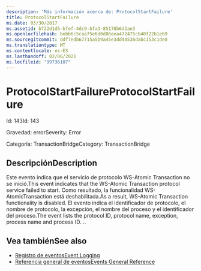 ```yaml
---
description: 'Más información acerca de: ProtocolStartFailure'
title: ProtocolStartFailure
ms.date: 03/30/2017
ms.assetid: b722d1d5-bfef-4dc9-bfa3-85178b6d2ae3
ms.openlocfilehash: bebb6c5caa75e6d0d06eea472475cb40f22b1e69
ms.sourcegitcommit: ddf7edb67715a5b9a45e3dd44536dabc153c1de0
ms.translationtype: MT
ms.contentlocale: es-ES
ms.lasthandoff: 02/06/2021
ms.locfileid: "99736107"
---
```

# <a name="protocolstartfailure"></a><span data-ttu-id="477b8-103">ProtocolStartFailure</span><span class="sxs-lookup"><span data-stu-id="477b8-103">ProtocolStartFailure</span></span>

<span data-ttu-id="477b8-104">Id: 143</span><span class="sxs-lookup"><span data-stu-id="477b8-104">Id: 143</span></span>  
  
 <span data-ttu-id="477b8-105">Gravedad: error</span><span class="sxs-lookup"><span data-stu-id="477b8-105">Severity: Error</span></span>  
  
 <span data-ttu-id="477b8-106">Categoría: TransactionBridge</span><span class="sxs-lookup"><span data-stu-id="477b8-106">Category: TransactionBridge</span></span>  
  
## <a name="description"></a><span data-ttu-id="477b8-107">Descripción</span><span class="sxs-lookup"><span data-stu-id="477b8-107">Description</span></span>  

 <span data-ttu-id="477b8-108">Este evento indica que el servicio de protocolo WS-Atomic Transaction  no se inició.</span><span class="sxs-lookup"><span data-stu-id="477b8-108">This event indicates that the WS-Atomic Transaction protocol service failed to start.</span></span> <span data-ttu-id="477b8-109">Como resultado, la funcionalidad WS-AtomicTransaction está deshabilitada.</span><span class="sxs-lookup"><span data-stu-id="477b8-109">As a result, WS-Atomic Transaction functionality is disabled.</span></span> <span data-ttu-id="477b8-110">El evento indica el identificador de protocolo, el nombre de protocolo, la excepción, el nombre del proceso y el identificador del proceso.</span><span class="sxs-lookup"><span data-stu-id="477b8-110">The event lists the protocol ID, protocol name, exception, process name and process ID.</span></span> <span data-ttu-id="477b8-111">.</span><span class="sxs-lookup"><span data-stu-id="477b8-111">.</span></span>  
  
## <a name="see-also"></a><span data-ttu-id="477b8-112">Vea también</span><span class="sxs-lookup"><span data-stu-id="477b8-112">See also</span></span>

- [<span data-ttu-id="477b8-113">Registro de eventos</span><span class="sxs-lookup"><span data-stu-id="477b8-113">Event Logging</span></span>](index.md)
- [<span data-ttu-id="477b8-114">Referencia general de eventos</span><span class="sxs-lookup"><span data-stu-id="477b8-114">Events General Reference</span></span>](events-general-reference.md)
